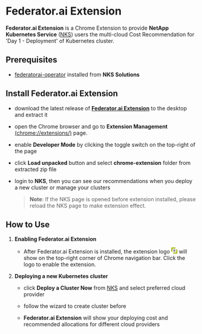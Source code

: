 # Federator.ai Extension

**Federator.ai Extension** is a Chrome Extension to provide **NetApp Kubernetes Service** ([NKS](https://nks.netapp.io)) users the multi-cloud Cost Recommendation for 'Day 1 - Deployment' of Kubernetes cluster.



## Prerequisites

- [federatorai-operator](https://nks.netapp.io/solutions/gallery/trusted-charts) installed from **NKS Solutions**

  

## Install Federator.ai Extension

- download the latest release of [**Federator.ai Extension**](https://github.com/containers-ai/federatorai-extension/tree/master/release) to the desktop and extract it 

- open the Chrome browser and go to **Extension Management** [(chrome://extensions/)](chrome://extensions/) page.

- enable **Developer Mode** by clicking the toggle switch on the top-right of the page

- click **Load unpacked** button and select **chrome-extension** folder from extracted zip file

- login to **NKS**, then you can see our recommendations when you deploy a new cluster or manage your clusters

  > **Note**: If the NKS page is opened before extension installed, please reload the NKS page to make extension effect.

  

## How to Use 

1. **Enabling Federator.ai Extension**

   - After Federator.ai Extension is installed, the extension logo ![logo](/images/favicon.png) will show on the top-right corner of Chrome navigation bar. Click the logo to enable the extension.

     

2. **Deploying a new Kubernetes cluster**

   - click **Deploy a Cluster Now** from [NKS](https://cloud.netapp.com/kubernetes-service) and select preferred cloud provider

   - follow the wizard to create cluster before 

   - **Federator.ai Extension** will show your deploying cost and recommended allocations for different cloud providers

     

